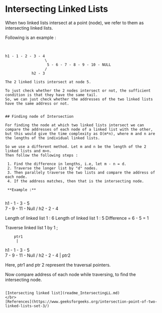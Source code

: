 # Intersecting Linked Lists

<p>When two linked lists intersect at a point (node), we refer to them as intersecting linked lists.

Following is an example : </p>
</br>

```
h1 - 1 - 2 - 3 - 4
                  \
                   5 - 6 - 7 - 8 - 9 - 10 - NULL
                  /
            h2 - 3

The 2 linked lists intersect at node 5. 

To just check whether the 2 nodes intersect or not, the sufficient condition is that they have the same tail.  
So, we can just check whether the addresses of the two linked lists have the same address or not.
  

## Finding node of Intersection

For finding the node at which two linked lists intersect we can compare the addresses of each node of a linked list with the other, but this would give the time complexity as O(m*n), where m and n are the lengths of the individual linked lists.  
  
So we use a different method. Let m and n be the length of the 2 linked lists and m>n.
Then follow the following steps : 
 
 1. Find the difference in lengths, i.e, let m - n = d.
 2. Traverse the longer list by "d" nodes.
 3. Then parallely traverse the two lists and compare the address of each node.
 4. If the address matches, then that is the intersecting node.

 **Example :**  
  
```
h1 - 1 - 3 - 5 
              \
               7 - 9 - 11 - Null
              /
    h2 - 2 - 4

Length of linked list 1 : 6
Length of linked list 1 : 5
Difference = 6 - 5 = 1

Traverse linked list 1 by 1 ;

        ptr1
         |
h1 - 1 - 3 - 5 
              \
               7 - 9 - 11 - Null
              /
    h2 - 2 - 4
         |
        ptr2

Here, ptr1 and ptr 2 represent the traversal pointers.

Now compare address of each node while traversing, to find the intersecting node.

```

[Intersecting linked list](readme_IntersectingLL.md)
</br>
[References](https://www.geeksforgeeks.org/intersection-point-of-two-linked-lists-set-3/)
